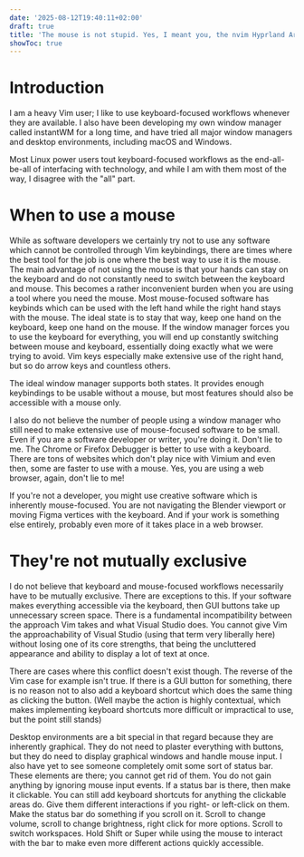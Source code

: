 ```yaml
---
date: '2025-08-12T19:40:11+02:00'
draft: true
title: 'The mouse is not stupid. Yes, I meant you, the nvim Hyprland Arch BTW user'
showToc: true
---
```


# Introduction

I am a heavy Vim user; I like to use keyboard-focused workflows whenever they
are available. I also have been developing my own window manager called
instantWM for a long time, and have tried all major window managers
and desktop environments, including macOS and Windows. 

Most Linux power users tout keyboard-focused
workflows as the end-all-be-all of interfacing with technology, and while I am
with them most of the way, I disagree with the "all" part. 


# When to use a mouse

While as software developers we certainly try not to use any software which
cannot be controlled through Vim keybindings, there are times where the best
tool for the job is one where the best way to use it is the mouse. 
The main advantage of not using the mouse is that your hands can stay on the
keyboard and do not constantly need to switch between the keyboard and mouse.
This becomes a rather inconvenient burden when you are using a tool where you
need the mouse. Most mouse-focused software has keybinds which can be used with
the left hand while the right hand stays with the mouse. The ideal state is to
stay that way, keep one hand on the keyboard, keep one hand on the mouse. 
If the window manager forces you to use the keyboard for everything, you will
end up constantly switching between mouse and keyboard, essentially doing
exactly what we were trying to avoid. Vim keys especially make extensive use of
the right hand, but so do arrow keys and countless others. 

The ideal window manager supports both states. It provides enough keybindings
to be usable without a mouse, but most features should also be accessible with a
mouse only. 

I also do not believe the number of people using a window manager who still need
to make extensive use of mouse-focused software to be small. Even if you are a
software developer or writer, you're doing it. Don't lie to me. The Chrome or
Firefox Debugger is better to use with a keyboard. There are tons of websites
which don't play nice with Vimium and even then, some are faster to use with a
mouse. Yes, you are using a web browser, again, don't lie to me!

If you're not a developer, you might use creative software which is inherently
mouse-focused. You are not navigating the Blender viewport or moving Figma
vertices with the keyboard. And if your work is something else entirely,
probably even more of it takes place in a web browser. 


# They're not mutually exclusive


I do not believe that keyboard and mouse-focused workflows necessarily have to
be mutually exclusive. There are exceptions to this. If your software makes
everything accessible via the keyboard, then GUI buttons take up unnecessary
screen space. There is a fundamental incompatibility between the approach Vim
takes and what Visual Studio does. You cannot give Vim the approachability of
Visual Studio (using that term very liberally here) without losing one of its
core strengths, that being the uncluttered appearance and ability to display a
lot of text at once. 

There are cases where this conflict doesn't exist though. The reverse of the Vim
case for example isn't true. If there is a GUI button for something, there is no
reason not to also add a keyboard shortcut which does the same thing as clicking
the button. (Well maybe the action is highly contextual, which makes
implementing keyboard shortcuts more difficult or impractical to use, but the
point still stands)

Desktop environments are a bit special in that regard because they are
inherently graphical. They do not need to plaster everything with buttons, but
they do need to display graphical windows and handle mouse input. I also have
yet to see someone completely omit some sort of status bar. These elements
are there; you cannot get rid of them. You do not gain anything by ignoring
mouse input events. If a status bar is there, then make it clickable. You can
still add keyboard shortcuts for anything the clickable areas do. Give them
different interactions if you right- or left-click on them. Make the status bar
do something if you scroll on it. Scroll to change volume, scroll to change
brightness, right click for more options. Scroll to switch workspaces. Hold
Shift or Super while using the mouse to interact with the bar to make even more
different actions quickly accessible. 






